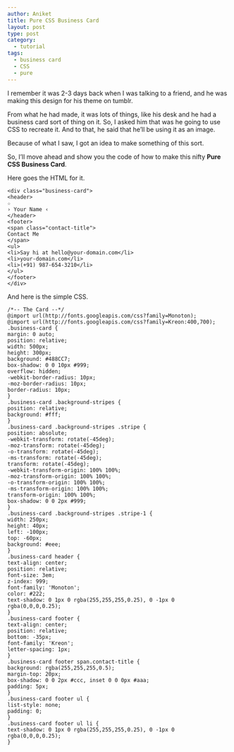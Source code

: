 ```yaml
---
author: Aniket
title: Pure CSS Business Card
layout: post
type: post
category:
  - tutorial
tags:
  - business card
  - CSS
  - pure
---
```

I remember it was 2-3 days back when I was talking to a friend, and he was making this design for his theme on tumblr.

From what he had made, it was lots of things, like his desk and he had a business card sort of thing on it. So, I asked him that was he going to use CSS to recreate it. And to that, he said that he’ll be using it as an image.

Because of what I saw, I got an idea to make something of this sort.

So, I’ll move ahead and show you the code of how to make this nifty **Pure CSS Business Card**.

Here goes the HTML for it.

    <div class="business-card">
    <header>
    ☆
    › Your Name ‹
    </header>
    <footer>
    <span class="contact-title">
    Contact Me
    </span>
    <ul>
    <li>Say hi at hello@your-domain.com</li>
    <li>your-domain.com</li>
    <li>(+91) 987-654-3210</li>
    </ul>
    </footer>
    </div>
    

And here is the simple CSS.

    /*-- The Card --*/
    @import url(http://fonts.googleapis.com/css?family=Monoton);
    @import url(http://fonts.googleapis.com/css?family=Kreon:400,700);
    .business-card {
    margin: 0 auto;
    position: relative;
    width: 500px;
    height: 300px;
    background: #488CC7;
    box-shadow: 0 0 10px #999;
    overflow: hidden;
    -webkit-border-radius: 10px;
    -moz-border-radius: 10px;
    border-radius: 10px;
    }
    .business-card .background-stripes {
    position: relative;
    background: #fff;
    }
    .business-card .background-stripes .stripe {
    position: absolute;
    -webkit-transform: rotate(-45deg);
    -moz-transform: rotate(-45deg);
    -o-transform: rotate(-45deg);
    -ms-transform: rotate(-45deg);
    transform: rotate(-45deg);
    -webkit-transform-origin: 100% 100%;
    -moz-transform-origin: 100% 100%;
    -o-transform-origin: 100% 100%;
    -ms-transform-origin: 100% 100%;
    transform-origin: 100% 100%;
    box-shadow: 0 0 2px #999;
    }
    .business-card .background-stripes .stripe-1 {
    width: 250px;
    height: 40px;
    left: -100px;
    top: -60px;
    background: #eee;
    }
    .business-card header {
    text-align: center;
    position: relative;
    font-size: 3em;
    z-index: 999;
    font-family: 'Monoton';
    color: #222;
    text-shadow: 0 1px 0 rgba(255,255,255,0.25), 0 -1px 0 rgba(0,0,0,0.25);
    }
    .business-card footer {
    text-align: center;
    position: relative;
    bottom: -35px;
    font-family: 'Kreon';
    letter-spacing: 1px;
    }
    .business-card footer span.contact-title {
    background: rgba(255,255,255,0.5);
    margin-top: 20px;
    box-shadow: 0 0 2px #ccc, inset 0 0 0px #aaa;
    padding: 5px;
    }
    .business-card footer ul {
    list-style: none;
    padding: 0;
    }
    .business-card footer ul li {
    text-shadow: 0 1px 0 rgba(255,255,255,0.25), 0 -1px 0 rgba(0,0,0,0.25);
    }